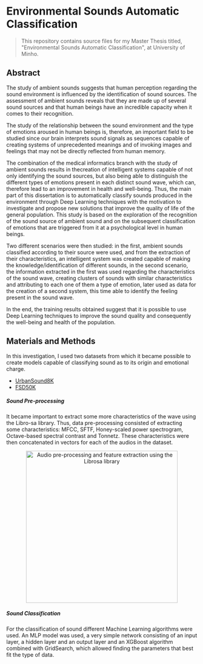 # Environmental Sounds Automatic Classification

> This repository contains source files for my Master Thesis titled, "Environmental Sounds Automatic Classification", at University of Minho.

## Abstract

The study of ambient sounds suggests that human perception regarding the sound environment is influenced by the identification of sound sources. The assessment of ambient sounds reveals that they are made up of several sound sources and that human beings have an incredible capacity when it comes to their recognition.

The study of the relationship between the sound environment and the type of emotions aroused in human beings is, therefore, an important field to be studied since our brain interprets sound signals as sequences capable of creating systems of unprecedented meanings and of invoking images and feelings that may not be directly reflected from human memory.

The combination of the medical informatics branch with the study of ambient sounds results in thecreation of intelligent systems capable of not only identifying the sound sources, but also being able to distinguish the different types of emotions present in each distinct sound wave, which can, therefore lead to an improvement in health and well-being. Thus, the main part of this dissertation is to automatically classify sounds produced in the environment through Deep Learning techniques with the motivation to investigate and propose new solutions that improve the quality of life of the general population. This study is based on the exploration of the recognition of the sound source of ambient sound and on the subsequent classification of emotions that
are triggered from it at a psychological level in human beings.

Two different scenarios were then studied: in the first, ambient sounds classified according to their source were used, and from the extraction of their characteristics, an intelligent system was created capable of making the knowledge/identification of different sounds, in the second scenario, the information extracted in the first was used regarding the characteristics of the sound wave, creating clusters of sounds with similar characteristics and attributing to each one of them a type of emotion, later used as data for the creation of a second system, this time able to identify the feeling present in the sound wave.

In the end, the training results obtained suggest that it is possible to use Deep Learning techniques to improve the sound quality and consequently the well-being and health of the population.

## Materials and Methods

In this investigation, I used two datasets from which it became possible to create models capable of classifying sound as to its origin and emotional charge.

- [UrbanSound8K](https://urbansounddataset.weebly.com/urbansound8k.html)
- [FSD50K](https://annotator.freesound.org/fsd/release/FSD50K/)

##### Sound Pre-processing

It became important to extract some more characteristics of the wave using the Libro-sa library. Thus, data pre-processing consisted of extracting some characteristics: MFCC, SFTF, Honey-scaled power spectrogram, Octave-based spectral contrast and Tonnetz. These characteristics were then concatenated in vectors for each of the audios in the dataset. 

<p align="center">
  <img src="https://user-images.githubusercontent.com/55671650/146695383-b2489682-b399-48c6-b2fa-9c003c5df73b.png" width="400" title="Audio pre-processing and feature extraction using the Librosa library">
</p>

##### Sound Classification

For the classification of sound different Machine Learning algorithms were used. An MLP model was used, a very simple network consisting of an input layer, a hidden layer and an output layer and an XGBoost algorithm combined with GridSearch, which allowed finding the parameters that best fit the type of data.
